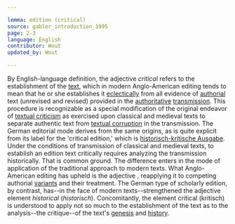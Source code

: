 ```yaml
---

lemma: edition (critical)
source: gabler_introduction_1995
page: 2-3
language: English
contributor: Wout
updated_by: Wout

---
```


By English-language definition, the adjective _critical_ refers to the establishment of the [text](text.html), which in modern Anglo-American editing tends to mean that he or she establishes it [eclectically](editionEclectic.html) from all evidence of [authorial](authorial.html) text (unrevised and revised) provided in the [authoritative](authoritative.html) [transmission](textualTransmission.html). This procedure is recognizable as a special modification of the original endeavor of [textual criticism](textualCriticism.html) as exercised upon classical and medieval texts to separate authentic text from [textual corruption](textCorrupt.html) in the transmission. The German editorial mode derives from the same origins, as is quite explicit from its label for the 'critical edition,' which is [historisch-kritische Ausgabe](editionHistoricalCritical). Under the conditions of transmission of classical and medieval texts, to establish an edition text critically requires analyzing the transmission historically. That is common ground. The difference enters in the mode of application of the traditional approach to modern texts. What Anglo-American editing has upheld is the adjective , reapplying it to competing authorial [variants](variant.html) and their treatment. The German type of scholarly edition, by contrast, has--in the face of modern texts--strengthened the adjective element _historical_ (_historisch_). Concomitantly, the element critical (kritisch) is understood to apply not so much to the establishment of the text as to the analysis--the critique--of the text's [genesis](genesis.html) and [history](history.html).
